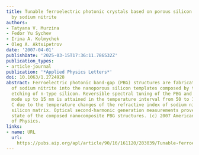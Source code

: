 ```yaml
---
title: Tunable ferroelectric photonic crystals based on porous silicon templates infiltrated
  by sodium nitrite
authors:
- Tatyana V. Murzina
- Fedor Yu Sychev
- Irina A. Kolmychek
- Oleg A. Aktsipetrov
date: '2007-04-01'
publishDate: '2025-03-15T17:36:11.786532Z'
publication_types:
- article-journal
publication: '*Applied Physics Letters*'
doi: 10.1063/1.2724928
abstract: Ferroelectric photonic band-gap (PBG) structures are fabricated by the infiltration
  of sodium nitrite into the nanoporous silicon templates composed by the electrochemical
  etching of n-type silicon. Reversible spectral tuning of the PBG and of the microcavity
  mode up to 15 nm is attained in the temperature interval from 50 to 165 degrees
  C due to the temperature changes of the refractive index of sodium nitrite in nanoporous
  silicon matrix. Optical second-harmonic generation measurements prove the ferroelectric
  state of the composed nanocomposite PBG structures. (c) 2007 American Institute
  of Physics.
links:
- name: URL
  url: 
    https://pubs.aip.org/apl/article/90/16/161120/283039/Tunable-ferroelectric-photonic-crystals-based-on
---
```

